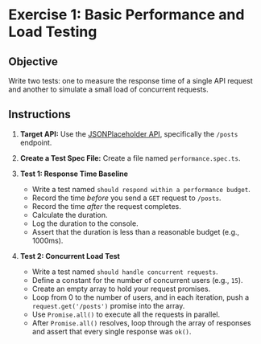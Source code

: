 # Exercise 1: Basic Performance and Load Testing

## Objective

Write two tests: one to measure the response time of a single API request and another to simulate a small load of concurrent requests.

## Instructions

1.  **Target API:** Use the [JSONPlaceholder API](https://jsonplaceholder.typicode.com/), specifically the `/posts` endpoint.

2.  **Create a Test Spec File:** Create a file named `performance.spec.ts`.

3.  **Test 1: Response Time Baseline**
    -   Write a test named `should respond within a performance budget`.
    -   Record the time *before* you send a `GET` request to `/posts`.
    -   Record the time *after* the request completes.
    -   Calculate the duration.
    -   Log the duration to the console.
    -   Assert that the duration is less than a reasonable budget (e.g., 1000ms).

4.  **Test 2: Concurrent Load Test**
    -   Write a test named `should handle concurrent requests`.
    -   Define a constant for the number of concurrent users (e.g., `15`).
    -   Create an empty array to hold your request promises.
    -   Loop from 0 to the number of users, and in each iteration, push a `request.get('/posts')` promise into the array.
    -   Use `Promise.all()` to execute all the requests in parallel.
    -   After `Promise.all()` resolves, loop through the array of responses and assert that every single response was `ok()`.